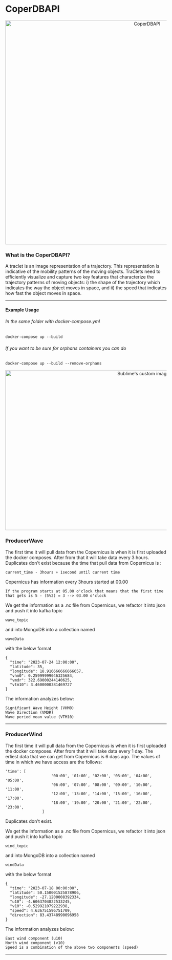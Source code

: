 # CoperDBAPI

<p align="center">
  <img width="870" height="700" src="https://github.com/ArtemisStefanidou/CoperDBAPI/blob/main/Screenshot%202023-07-24%20at%203.33.34%20PM.png" alt="CoperDBAPI"/>
</p>


### What is the CoperDBAPI?

A traclet is an image representation of a trajectory. This representation is indicative of the mobility patterns of the moving objects. TraClets need to efficiently visualize and capture two key features that characterize the trajectory patterns of moving objects: i) the shape of the trajectory which indicates the way the object moves in space, and ii) the speed that indicates how fast the object moves in space.

---

#### Example Usage


###### In the same folder with docker-compose.yml
```shell
docker-compose up --build
```

###### If you want to be sure for orphans containers you can do
```shell
docker-compose up --build --remove-orphans
```
<p align="center">
  <img width="846" height="500" src="https://github.com/ArtemisStefanidou/CoperDBAPI/blob/main/Screenshot%202023-07-24%20at%205.32.18%20PM.png" alt="Sublime's custom image"/>
</p>

### ProducerWave

The first time it will pull data from the Copernicus is when it is first uploaded the docker composes.
After from that it will take data every 3 hours.
Duplicates don't exist because the time that pull data from Copernicus is :
```code
current_time - 3hours + 1second until current time
```

Copernicus has information every 3hours started at 00.00
```example
If the program starts at 05.00 o'clock that means that the first time that gets is 5 - (5%2) = 3 --> 03.00 o'clock
```

We get the information as a .nc file from Copernicus, we refactor it into json and push it into kafka topic
```example
wave_topic
```
and into MongoDB into a collection named

```example
waveData
```
with the below format
```
{
  "time": "2023-07-24 12:00:00",
  "latitude": 35,
  "longitude": 18.916666666666657,
  "vhm0": 0.25999999046325684,
  "vmdr": 322.69000244140625,
  "vtm10": 3.4600000381469727
}
```
The information analyzes below:
```
Significant Wave Height (VHM0)
Wave Direction (VMDR)
Wave period mean value (VTM10)
```
---

### ProducerWind

The first time it will pull data from the Copernicus is when it is first uploaded the docker composes.
After from that it will take data every 1 day.
The erliest data that we can get from Copernicus is 6 days ago.
The values of time in which we have access are the follows:
```
'time': [
                    '00:00', '01:00', '02:00', '03:00', '04:00', '05:00',
                    '06:00', '07:00', '08:00', '09:00', '10:00', '11:00',
                    '12:00', '13:00', '14:00', '15:00', '16:00', '17:00',
                    '18:00', '19:00', '20:00', '21:00', '22:00', '23:00',
                ]
```
Duplicates don't exist.

We get the information as a .nc file from Copernicus, we refactor it into json and push it into kafka topic
```example
wind_topic
```
and into MongoDB into a collection named

```example
windData
```
with the below format
```
{
  "time": "2023-07-18 00:00:00",
  "latitude": 50.150001525878906,
  "longitude": -27.1200008392334,
  "u10": -4.6063704822533245,
  "v10": -0.529921079222938,
  "speed": 4.636751596751709,
  "direction": 83.43748990096958
}
```

The information analyzes below:
```
East wind component (u10)
North wind component (v10)
Speed is a combination of the above two components (speed)
```


---

